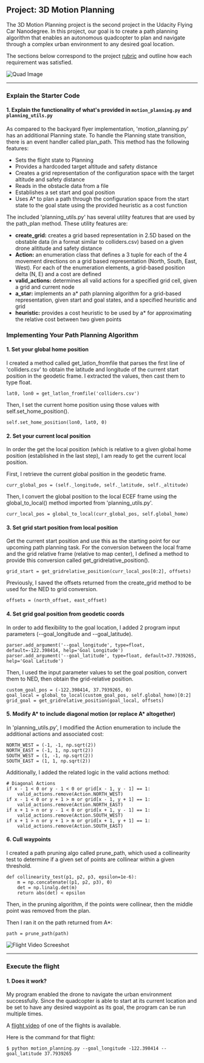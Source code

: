 ## Project: 3D Motion Planning

The 3D Motion Planning project is the second project in the Udacity Flying Car Nanodegree. In this project, our goal is to create a path planning algorithm that enables an autonomous quadcopter to plan and navigate through a complex urban environment to any desired goal location.

The sections below correspond to the project [rubric](https://review.udacity.com/#!/rubrics/1534/view)  and outline how each requirement was satisfied.

![Quad Image](./misc/enroute.png)

---

### Explain the Starter Code

#### 1. Explain the functionality of what's provided in `motion_planning.py` and `planning_utils.py`

As compared to the backyard flyer implementation, 'motion_planning.py' has an additional Planning state. To handle the Planning state transition, there is an event handler called plan_path. This method has the following features:

* Sets the flight state to Planning
* Provides a hardcoded target altitude and safety distance
* Creates a grid representation of the configuration space with the target altitude and safety distance
* Reads in the obstacle data from a file
* Establishes a set start and goal position
* Uses A* to plan a path through the configuration space from the start state to the goal state using the provided heuristic as a cost function

The included 'planning_utils.py' has several utility features that are used by the path_plan method. These utility features are:

* **create_grid:** creates a grid based representation in 2.5D based on the obstable data (in a format similar to colliders.csv) based on a given drone alititude and safety distance
* **Action:** an enumeration class that defines a 3 tuple for each of the 4 movement directions on a grid based representation (North, South, East, West). For each of the enumeration elements, a grid-based position delta (N, E) and a cost are defined
* **valid_actions:** determines all valid actions for a specified grid cell, given a grid and current node
* **a_star:** implements an a* path planning algorithm for a grid-based representation, given start and goal states, and a specified heuristic and grid
* **heuristic:** provides a cost heuristic to be used by a* for approximating the relative cost between two given points

### Implementing Your Path Planning Algorithm

#### 1. Set your global home position

I created a method called get_latlon_fromfile that parses the first line of 'colliders.csv' to obtain the latitude and longitude of the current start position in the geodetic frame. I extracted the values, then cast them to type float. 

```
lat0, lon0 = get_latlon_fromfile('colliders.csv')
```

Then, I set the current home position using those values with self.set_home_position().

```
self.set_home_position(lon0, lat0, 0)
```

#### 2. Set your current local position

In order the get the local position (which is relative to a given global home position (established in the last step), I am ready to get the current local position.

First, I retrieve the current global position in the geodetic frame.

```
curr_global_pos = (self._longitude, self._latitude, self._altitude)
```

Then, I convert the global position to the local ECEF frame using the global_to_local() method imported from 'planning_utils.py'.

```
curr_local_pos = global_to_local(curr_global_pos, self.global_home)
```

#### 3. Set grid start position from local position

Get the current start position and use this as the starting point for our upcoming path planning task. For the conversion between the local frame and the grid relative frame (relative to map center), I defined a method to provide this conversion called get_gridrelative_position().

```
grid_start = get_gridrelative_position(curr_local_pos[0:2], offsets)
```

Previously, I saved the offsets returned from the create_grid method to be used for the NED to grid conversion.

```
offsets = (north_offset, east_offset)
```

#### 4. Set grid goal position from geodetic coords

In order to add flexibility to the goal location, I added 2 program input parameters (--goal_longitude and --goal_latitude).

```
parser.add_argument('--goal_longitude', type=float, default=-122.398414, help='Goal Longitude')
parser.add_argument('--goal_latitude', type=float, default=37.7939265, help='Goal Latitude')
```

Then, I used the input parameter values to set the goal position, convert them to NED, then obtain the grid-relative position.

```
custom_goal_pos = (-122.398414, 37.7939265, 0)
goal_local = global_to_local(custom_goal_pos, self.global_home)[0:2]
grid_goal = get_gridrelative_position(goal_local, offsets)
```

#### 5. Modify A* to include diagonal motion (or replace A* altogether)

In 'planning_utils.py', I modified the Action enumeration to include the additional actions and associated cost:

```
NORTH_WEST = (-1, -1, np.sqrt(2))
NORTH_EAST = (-1, 1, np.sqrt(2))
SOUTH_WEST = (1, -1, np.sqrt(2))
SOUTH_EAST = (1, 1, np.sqrt(2))
````
Additionally, I added the related logic in the valid actions method:

```
# Diagonal Actions
if x - 1 < 0 or y - 1 < 0 or grid[x - 1, y - 1] == 1:
    valid_actions.remove(Action.NORTH_WEST)
if x - 1 < 0 or y + 1 > m or grid[x - 1, y + 1] == 1:
    valid_actions.remove(Action.NORTH_EAST)
if x + 1 > n or y - 1 < 0 or grid[x + 1, y - 1] == 1:
    valid_actions.remove(Action.SOUTH_WEST)  
if x + 1 > n or y + 1 > m or grid[x + 1, y + 1] == 1:
    valid_actions.remove(Action.SOUTH_EAST)   
```

#### 6. Cull waypoints

I created a path pruning algo called prune_path, which used a collinearity test to determine if a given set of points are collinear within a given threshold. 

```
def collinearity_test(p1, p2, p3, epsilon=1e-6):   
    m = np.concatenate((p1, p2, p3), 0)
    det = np.linalg.det(m)
    return abs(det) < epsilon
```

Then, in the pruning algorithm, if the points were collinear, then the middle point was removed from the plan.

Then I ran it on the path returned from A*:

```
path = prune_path(path)
```




![Flight Video Screeshot](./misc/FCND-3D-MotionPlanning-Img2.png)

---

### Execute the flight

#### 1. Does it work?

My program enabled the drone to navigate the urban environment successfully. Since the quadcopter is able to start at its current location and be set to have any desired waypoint as its goal, the program can be run multiple times.

A [flight video](./misc/FCND-3D-MotionPlanning-2.mov) of one of the flights is available. 

Here is the command for that flight:

```
$ python motion_planning.py --goal_longitude -122.398414 --goal_latitude 37.7939265
```
